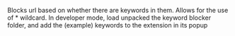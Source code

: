Blocks url based on whether there are keywords in them. Allows for the use of * wildcard.
In developer mode, load unpacked the keyword blocker folder, and add the (example) keywords to the extension in its popup

